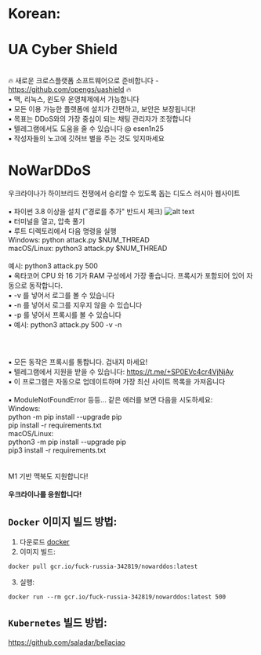 # <b1>Korean:</b1>

# UA Cyber Shield

<br />🔥 새로운 크로스플랫폼 소프트웨어으로 준비합니다 - https://github.com/opengs/uashield 🔥
<br /> ▪ 맥, 리눅스, 윈도우 운영체제에서 가능합니다
<br /> ▪ 모든 이용 가능한 플랫폼에 설치가 간편하고, 보안은 보장됩니다!
<br /> ▪ 목표는 DDoS와의 가장 중심이 되는 채팅 관리자가 조정합니다
<br /> ▪ 텔레그램에서도 도움을 줄 수 있습니다 @ esen1n25
<br /> ▪ 작성자들의 노고에 깃허브 별을 주는 것도 잊지마세요

# NoWarDDoS

우크라이나가 하이브리드 전쟁에서 승리할 수 있도록 돕는 디도스 러시아 웹사이트
<br />
<br />▪ 파이썬 3.8 이상을 설치 ("경로를 추가" 반드시 체크)
![alt text](https://miro.medium.com/max/1344/0*7nOyowsPsGI19pZT.png)
<br />▪ 터미널을 열고, 압축 풀기
<br />▪ 루트 디렉토리에서 다음 명령을 실행
<br /> Windows: python attack.py $NUM_THREAD
<br /> macOS/Linux: python3 attack.py $NUM_THREAD
<br />
<br /> 예시: python3 attack.py 500
<br />▪ 옥타코어 CPU 와 16 기가 RAM 구성에서 가장 좋습니다. 프록시가 포함되어 있어 자동으로 동작합니다.
<br />▪ -v 를 넣어서 로그를 볼 수 있습니다
<br />▪ -n 를 넣어서 로그를 지우지 않을 수 있습니다
<br />▪ -p 를 넣어서 프록시를 볼 수 있습니다
<br />▪ 예시: python3 attack.py 500 -v -n
<br />

#

<br />▪ 모든 동작은 프록시를 통합니다. 겁내지 마세요!
<br />▪ 텔레그램에서 지원을 받을 수 있습니다: https://t.me/+SP0EVc4cr4VjNjAy
<br />▪ 이 프로그램은 자동으로 업데이트하며 가장 최신 사이트 목록을 가져옵니다
<br />
<br />▪ ModuleNotFoundError 등등... 같은 에러를 보면 다음을 시도하세요:
<br /> Windows:
<br /> python -m pip install --upgrade pip
<br /> pip install -r requirements.txt
<br /> macOS/Linux:
<br /> python3 -m pip install --upgrade pip
<br /> pip3 install -r requirements.txt
<br />
<br />
<br /> M1 기반 맥북도 지원합니다!
<br />
<br />**우크라이나를 응원합니다!**

## `Docker` 이미지 빌드 방법:

1. 다운로드 [docker](https://www.docker.com/)
2. 이미지 빌드:

```shell
docker pull gcr.io/fuck-russia-342819/nowarddos:latest
```

3. 실행:

```shell
docker run --rm gcr.io/fuck-russia-342819/nowarddos:latest 500
```

## `Kubernetes` 빌드 방법:

https://github.com/saladar/bellaciao
